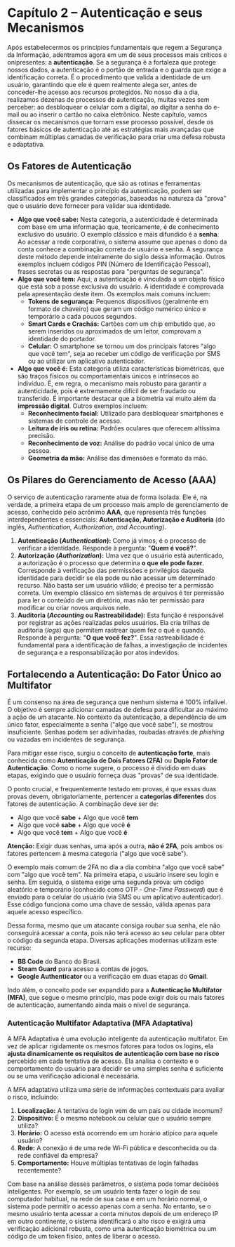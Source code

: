 # Capítulo 2 – Autenticação e seus Mecanismos

Após estabelecermos os princípios fundamentais que regem a Segurança da Informação, adentramos agora em um de seus processos mais críticos e onipresentes: a **autenticação**. Se a segurança é a fortaleza que protege nossos dados, a autenticação é o portão de entrada e o guarda que exige a identificação correta. É o procedimento que valida a identidade de um usuário, garantindo que ele é quem realmente alega ser, antes de conceder-lhe acesso aos recursos protegidos. No nosso dia a dia, realizamos dezenas de processos de autenticação, muitas vezes sem perceber: ao desbloquear o celular com a digital, ao digitar a senha do e-mail ou ao inserir o cartão no caixa eletrônico. Neste capítulo, vamos dissecar os mecanismos que tornam esse processo possível, desde os fatores básicos de autenticação até as estratégias mais avançadas que combinam múltiplas camadas de verificação para criar uma defesa robusta e adaptativa.

## Os Fatores de Autenticação

Os mecanismos de autenticação, que são as rotinas e ferramentas utilizadas para implementar o princípio da autenticação, podem ser classificados em três grandes categorias, baseadas na natureza da "prova" que o usuário deve fornecer para validar sua identidade.

- **Algo que você sabe:** Nesta categoria, a autenticidade é determinada com base em uma informação que, teoricamente, é de conhecimento exclusivo do usuário. O exemplo clássico e mais difundido é a **senha**. Ao acessar a rede corporativa, o sistema assume que apenas o dono da conta conhece a combinação correta de usuário e senha. A segurança deste método depende inteiramente do sigilo dessa informação. Outros exemplos incluem códigos PIN (Número de Identificação Pessoal), frases secretas ou as respostas para "perguntas de segurança".
- **Algo que você tem:** Aqui, a autenticação é vinculada a um objeto físico que está sob a posse exclusiva do usuário. A identidade é comprovada pela apresentação deste item. Os exemplos mais comuns incluem:
    - **Tokens de segurança:** Pequenos dispositivos (geralmente em formato de chaveiro) que geram um código numérico único e temporário a cada poucos segundos.
    - **Smart Cards e Crachás:** Cartões com um chip embutido que, ao serem inseridos ou aproximados de um leitor, comprovam a identidade do portador.
    - **Celular:** O smartphone se tornou um dos principais fatores "algo que você tem", seja ao receber um código de verificação por SMS ou ao utilizar um aplicativo autenticador.
- **Algo que você é:** Esta categoria utiliza características biométricas, que são traços físicos ou comportamentais únicos e intrínsecos ao indivíduo. É, em regra, o mecanismo mais robusto para garantir a autenticidade, pois é extremamente difícil de ser fraudado ou transferido. É importante destacar que a biometria vai muito além da **impressão digital**. Outros exemplos incluem:
    - **Reconhecimento facial:** Utilizado para desbloquear smartphones e sistemas de controle de acesso.
    - **Leitura de íris ou retina:** Padrões oculares que oferecem altíssima precisão.
    - **Reconhecimento de voz:** Análise do padrão vocal único de uma pessoa.
    - **Geometria da mão:** Análise das dimensões e formato da mão.

## Os Pilares do Gerenciamento de Acesso (AAA)

O serviço de autenticação raramente atua de forma isolada. Ele é, na verdade, a primeira etapa de um processo mais amplo de gerenciamento de acesso, conhecido pelo acrônimo **AAA**, que representa três funções interdependentes e essenciais: **Autenticação, Autorização e Auditoria** (do inglês, _Authentication, Authorization, and Accounting_).

1. **Autenticação (_Authentication_):** Como já vimos, é o processo de verificar a identidade. Responde à pergunta: "**Quem é você?**".
2. **Autorização (_Authorization_):** Uma vez que o usuário está autenticado, a autorização é o processo que determina **o que ele pode fazer**. Corresponde à verificação das permissões e privilégios daquela identidade para decidir se ela pode ou não acessar um determinado recurso. Não basta ser um usuário válido; é preciso ter a permissão correta. Um exemplo clássico em sistemas de arquivos é ter permissão para ler o conteúdo de um diretório, mas não ter permissão para modificar ou criar novos arquivos nele.
3. **Auditoria (_Accounting_ ou Rastreabilidade):** Esta função é responsável por registrar as ações realizadas pelos usuários. Ela cria trilhas de auditoria (_logs_) que permitem rastrear quem fez o quê e quando. Responde à pergunta: "**O que você fez?**". Essa rastreabilidade é fundamental para a identificação de falhas, a investigação de incidentes de segurança e a responsabilização por atos indevidos.

## Fortalecendo a Autenticação: Do Fator Único ao Multifator

É um consenso na área de segurança que nenhum sistema é 100% infalível. O objetivo é sempre adicionar camadas de defesa para dificultar ao máximo a ação de um atacante. No contexto da autenticação, a dependência de um único fator, especialmente a senha ("algo que você sabe"), se mostrou insuficiente. Senhas podem ser adivinhadas, roubadas através de _phishing_ ou vazadas em incidentes de segurança.

Para mitigar esse risco, surgiu o conceito de **autenticação forte**, mais conhecida como **Autenticação de Dois Fatores (2FA)** ou **Duplo Fator de Autenticação**. Como o nome sugere, o processo é dividido em duas etapas, exigindo que o usuário forneça duas "provas" de sua identidade.

O ponto crucial, e frequentemente testado em provas, é que essas duas provas devem, obrigatoriamente, pertencer a **categorias diferentes** dos fatores de autenticação. A combinação deve ser de:

- Algo que você **sabe** + Algo que você **tem**
- Algo que você **sabe** + Algo que você **é**
- Algo que você **tem** + Algo que você **é**

**Atenção:** Exigir duas senhas, uma após a outra, **não é 2FA**, pois ambos os fatores pertencem à mesma categoria ("algo que você sabe").

O exemplo mais comum de 2FA no dia a dia combina "algo que você sabe" com "algo que você tem". Na primeira etapa, o usuário insere seu login e senha. Em seguida, o sistema exige uma segunda prova: um código aleatório e temporário (conhecido como OTP - _One-Time Password_) que é enviado para o celular do usuário (via SMS ou um aplicativo autenticador). Esse código funciona como uma chave de sessão, válida apenas para aquele acesso específico.

Dessa forma, mesmo que um atacante consiga roubar sua senha, ele não conseguirá acessar a conta, pois não terá acesso ao seu celular para obter o código da segunda etapa. Diversas aplicações modernas utilizam este recurso:

- **BB Code** do Banco do Brasil.
- **Steam Guard** para acesso a contas de jogos.
- **Google Authenticator** ou a verificação em duas etapas do **Gmail**.

Indo além, o conceito pode ser expandido para a **Autenticação Multifator (MFA)**, que segue o mesmo princípio, mas pode exigir dois ou mais fatores de autenticação, aumentando ainda mais o nível de segurança.

### Autenticação Multifator Adaptativa (MFA Adaptativa)

A MFA Adaptativa é uma evolução inteligente da autenticação multifator. Em vez de aplicar rigidamente os mesmos fatores para todos os logins, ela **ajusta dinamicamente os requisitos de autenticação com base no risco** percebido em cada tentativa de acesso. Ela analisa o contexto e o comportamento do usuário para decidir se uma simples senha é suficiente ou se uma verificação adicional é necessária.

A MFA adaptativa utiliza uma série de informações contextuais para avaliar o risco, incluindo:

1. **Localização:** A tentativa de login vem de um país ou cidade incomum?
2. **Dispositivo:** É o mesmo notebook ou celular que o usuário sempre utiliza?
3. **Horário:** O acesso está ocorrendo em um horário atípico para aquele usuário?
4. **Rede:** A conexão é de uma rede Wi-Fi pública e desconhecida ou da rede confiável da empresa?
5. **Comportamento:** Houve múltiplas tentativas de login falhadas recentemente?

Com base na análise desses parâmetros, o sistema pode tomar decisões inteligentes. Por exemplo, se um usuário tenta fazer o login de seu computador habitual, na rede de sua casa e em um horário normal, o sistema pode permitir o acesso apenas com a senha. No entanto, se o mesmo usuário tenta acessar a conta minutos depois de um endereço IP em outro continente, o sistema identificará o alto risco e exigirá uma verificação adicional robusta, como uma autenticação biométrica ou um código de um token físico, antes de liberar o acesso.

